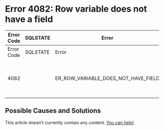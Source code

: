 
# Error 4082: Row variable does not have a field


| Error Code | SQLSTATE | Error | Description |
| --- | --- | --- | --- |
| Error Code | SQLSTATE | Error | Description |
| 4082 |  | ER_ROW_VARIABLE_DOES_NOT_HAVE_FIELD | Row variable '%-.192s' does not have a field '%-.192s' |




## Possible Causes and Solutions


This article doesn't currently contain any content. [You can help!](/kb/en/writing-and-editing-knowledge-base-articles/)

